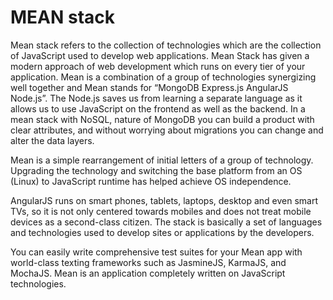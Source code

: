 # MEAN stack
Mean stack refers to the collection of technologies which are the collection of JavaScript used to develop web applications. 
Mean Stack has given a modern approach of web development which runs on every tier of your application. Mean is a combination 
of a group of technologies synergizing well together and Mean stands for “MongoDB Express.js AngularJS Node.js”. 
The Node.js saves us from learning a separate language as it allows us to use JavaScript on the frontend as well as the backend. 
In a mean stack with NoSQL, nature of MongoDB you can build a product with clear attributes, and without worrying about migrations
you can change and alter the data layers.

Mean is a simple rearrangement of initial letters of a group of technology. Upgrading the technology and switching the base 
platform from an OS (Linux) to JavaScript runtime has helped achieve OS independence.

AngularJS runs on smart phones, tablets, laptops, desktop and even smart TVs, so it is not only centered towards mobiles and does
not treat mobile devices as a second-class citizen. The stack is basically a set of languages and technologies used to develop 
sites or applications by the developers.

You can easily write comprehensive test suites for your Mean app with world-class texting frameworks such as JasmineJS, KarmaJS,
and MochaJS. Mean is an application completely written on JavaScript technologies.
![]()
